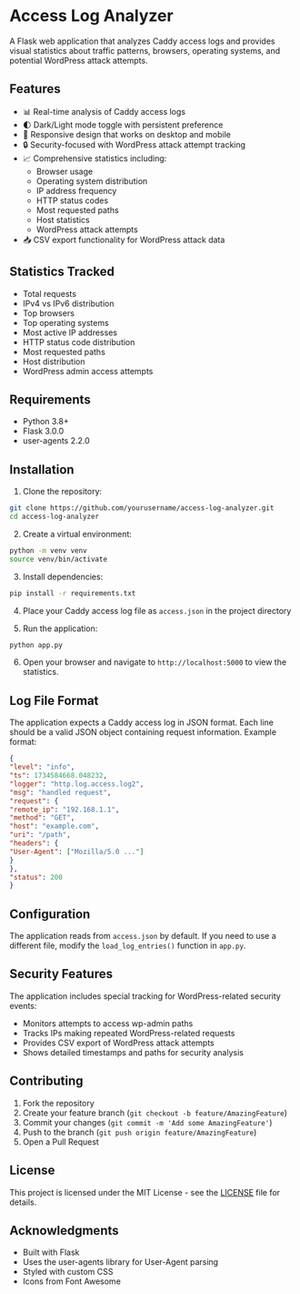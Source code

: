 # Access Log Analyzer

A Flask web application that analyzes Caddy access logs and provides visual statistics about traffic patterns, browsers, operating systems, and potential WordPress attack attempts.

## Features

- 📊 Real-time analysis of Caddy access logs
- 🌓 Dark/Light mode toggle with persistent preference
- 📱 Responsive design that works on desktop and mobile
- 🔒 Security-focused with WordPress attack attempt tracking
- 📈 Comprehensive statistics including:
  - Browser usage
  - Operating system distribution
  - IP address frequency
  - HTTP status codes
  - Most requested paths
  - Host statistics
  - WordPress attack attempts
- 📥 CSV export functionality for WordPress attack data

## Statistics Tracked

- Total requests
- IPv4 vs IPv6 distribution
- Top browsers
- Top operating systems
- Most active IP addresses
- HTTP status code distribution
- Most requested paths
- Host distribution
- WordPress admin access attempts

## Requirements

- Python 3.8+
- Flask 3.0.0
- user-agents 2.2.0

## Installation

1. Clone the repository: 

```bash
git clone https://github.com/yourusername/access-log-analyzer.git
cd access-log-analyzer
```

2. Create a virtual environment:

```bash
python -m venv venv
source venv/bin/activate
```

3. Install dependencies:

```bash
pip install -r requirements.txt
```

4. Place your Caddy access log file as `access.json` in the project directory

5. Run the application:

```bash
python app.py
```

6. Open your browser and navigate to `http://localhost:5000` to view the statistics.

## Log File Format

The application expects a Caddy access log in JSON format. Each line should be a valid JSON object containing request information. Example format:

```json
{
"level": "info",
"ts": 1734584668.048232,
"logger": "http.log.access.log2",
"msg": "handled request",
"request": {
"remote_ip": "192.168.1.1",
"method": "GET",
"host": "example.com",
"uri": "/path",
"headers": {
"User-Agent": ["Mozilla/5.0 ..."]
}
},
"status": 200
}
```

## Configuration

The application reads from `access.json` by default. If you need to use a different file, modify the `load_log_entries()` function in `app.py`.

## Security Features

The application includes special tracking for WordPress-related security events:
- Monitors attempts to access wp-admin paths
- Tracks IPs making repeated WordPress-related requests
- Provides CSV export of WordPress attack attempts
- Shows detailed timestamps and paths for security analysis

## Contributing

1. Fork the repository
2. Create your feature branch (`git checkout -b feature/AmazingFeature`)
3. Commit your changes (`git commit -m 'Add some AmazingFeature'`)
4. Push to the branch (`git push origin feature/AmazingFeature`)
5. Open a Pull Request

## License

This project is licensed under the MIT License - see the [LICENSE](LICENSE) file for details.

## Acknowledgments

- Built with Flask
- Uses the user-agents library for User-Agent parsing
- Styled with custom CSS
- Icons from Font Awesome
